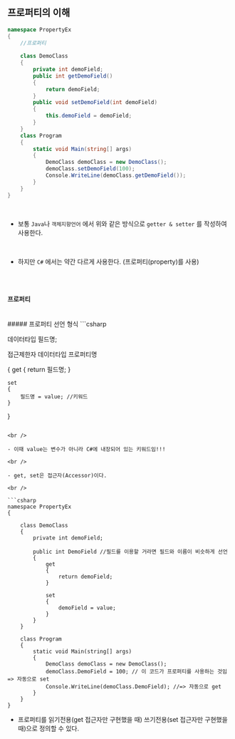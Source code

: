 ## 프로퍼티의 이해

```csharp
namespace PropertyEx
{
    //프로퍼티 
    
    class DemoClass
    {
        private int demoField;
        public int getDemoField()
        {
            return demoField;
        }
        public void setDemoField(int demoField)
        {
            this.demoField = demoField;
        }
    }
    class Program
    {
        static void Main(string[] args)
        {
            DemoClass demoClass = new DemoClass();
            demoClass.setDemoField(100);
            Console.WriteLine(demoClass.getDemoField());
        }
    }
}
```

<br />

- 보통 `Java`나 `객체지향언어` 에서 위와 같은 방식으로 `getter & setter` 를 작성하여 사용한다.

<br />

- 하지만 `C#` 에서는 약간 다르게 사용한다. (프로퍼티(property)를 사용)

<br />

```csharp

```

#### 프로퍼티 
<br />
##### 프로퍼티 선언 형식
```csharp        

데이터타입 필드명;

접근제한자 데이터타입 프로퍼티명

{
    get
    {
        return 필드명;
    }
    
    set
    {
        필드명 = value; //키워드
    }
}
```

<br />

- 이때 value는 변수가 아니라 C#에 내장되어 있는 키워드임!!!

<br />

- get, set은 접근자(Accessor)이다.

<br />

```csharp
namespace PropertyEx
{
  
    class DemoClass
    {
        private int demoField;

        public int DemoField //필드를 이용할 거라면 필드와 이름이 비슷하게 선언
        {
            get 
            { 
                return demoField; 
            }

            set 
            { 
                demoField = value; 
            }
        }
    }

    class Program
    {
        static void Main(string[] args)
        {
            DemoClass demoClass = new DemoClass();
            demoClass.DemoField = 100; // 이 코드가 프로퍼티를 사용하는 것임 => 자동으로 set
            Console.WriteLine(demoClass.DemoField); //=> 자동으로 get
        }
    }
}
```

- 프로퍼티를 읽기전용(get 접근자만 구현했을 때) 쓰기전용(set 접근자만 구현했을 때)으로 정의할 수 있다.
